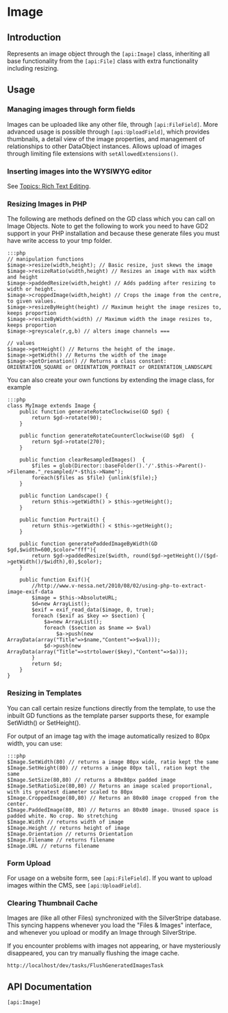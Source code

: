 # Image

## Introduction

Represents an image object through the `[api:Image]` class, inheriting all base functionality from the `[api:File]` class with extra functionality including resizing.

## Usage

### Managing images through form fields

Images can be uploaded like any other file, through `[api:FileField]`.
More advanced usage is possible through `[api:UploadField]`,
which provides thumbnails, a detail view of the image properties,
and management of relationships to other DataObject instances.
Allows upload of images through limiting file extensions with `setAllowedExtensions()`.

### Inserting images into the WYSIWYG editor

See [Topics: Rich Text Editing](/topics/rich-text-editing).

### Resizing Images in PHP

The following are methods defined on the GD class which you can call on Image Objects. Note to get the following to work
you need to have GD2 support in your PHP installation and because these generate files you must have write access to
your tmp folder. 

	:::php
	// manipulation functions
	$image->resize(width,height); // Basic resize, just skews the image
	$image->resizeRatio(width,height) // Resizes an image with max width and height
	$image->paddedResize(width,height) // Adds padding after resizing to width or height.
	$image->croppedImage(width,height) // Crops the image from the centre, to given values.
	$image->resizeByHeight(height) // Maximum height the image resizes to, keeps proportion
	$image->resizeByWidth(width) // Maximum width the image resizes to, keeps proportion 
	$image->greyscale(r,g,b) // alters image channels ===
	
	// values
	$image->getHeight() // Returns the height of the image.
	$image->getWidth() // Returns the width of the image
	$image->getOrienation() // Returns a class constant: ORIENTATION_SQUARE or ORIENTATION_PORTRAIT or ORIENTATION_LANDSCAPE


You can also create your own functions by extending the image class, for example

	:::php
	class MyImage extends Image {
		public function generateRotateClockwise(GD $gd)	{
			return $gd->rotate(90);
		}
		
		public function generateRotateCounterClockwise(GD $gd)	{
			return $gd->rotate(270);
		}
		
		public function clearResampledImages()	{
			$files = glob(Director::baseFolder().'/'.$this->Parent()->Filename."_resampled/*-$this->Name");
		 	foreach($files as $file) {unlink($file);}
		}
		
		public function Landscape()	{
			return $this->getWidth() > $this->getHeight();
		}
		
		public function Portrait() {
			return $this->getWidth() < $this->getHeight();
		}
		
		public function generatePaddedImageByWidth(GD $gd,$width=600,$color="fff"){
			return $gd->paddedResize($width, round($gd->getHeight()/($gd->getWidth()/$width),0),$color);
		}
		
		public function Exif(){
			//http://www.v-nessa.net/2010/08/02/using-php-to-extract-image-exif-data
			$image = $this->AbsoluteURL;
			$d=new ArrayList();	
			$exif = exif_read_data($image, 0, true);
			foreach ($exif as $key => $section) {
				$a=new ArrayList();	
				foreach ($section as $name => $val)
					$a->push(new ArrayData(array("Title"=>$name,"Content"=>$val)));
				$d->push(new ArrayData(array("Title"=>strtolower($key),"Content"=>$a)));
			}
			return $d;
		}
	}

### Resizing in Templates

You can call certain resize functions directly from the template, to use the inbuilt GD functions as the template parser
supports these, for example SetWidth() or SetHeight().  

For output of an image tag with the image automatically resized to 80px width, you can use:

	:::php
	$Image.SetWidth(80) // returns a image 80px wide, ratio kept the same
	$Image.SetHeight(80) // returns a image 80px tall, ration kept the same
	$Image.SetSize(80,80) // returns a 80x80px padded image
	$Image.SetRatioSize(80,80) // Returns an image scaled proportional, with its greatest diameter scaled to 80px
	$Image.CroppedImage(80,80) // Returns an 80x80 image cropped from the center.
	$Image.PaddedImage(80, 80) // Returns an 80x80 image. Unused space is padded white. No crop. No stretching
	$Image.Width // returns width of image
	$Image.Height // returns height of image
	$Image.Orientation // returns Orientation
	$Image.Filename // returns filename
	$Image.URL // returns filename


### Form Upload

For usage on a website form, see `[api:FileField]`.
If you want to upload images within the CMS, see `[api:UploadField]`.

### Clearing Thumbnail Cache

Images are (like all other Files) synchronized with the SilverStripe database.
This syncing happens whenever you load the "Files & Images" interface,
and whenever you upload or modify an Image through SilverStripe.

If you encounter problems with images not appearing, or have mysteriously disappeared, you can try manually flushing the
image cache.

	http://localhost/dev/tasks/FlushGeneratedImagesTask

## API Documentation
`[api:Image]`
